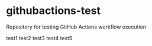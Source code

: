 # githubactions-test
Repository for testing GitHub Actions workflow execution

test1
test2
test3
test4
test5